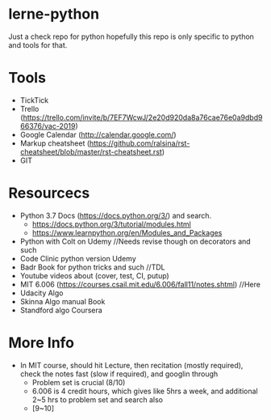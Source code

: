 # lerne-python
Just a check repo for python hopefully this repo is only specific to python and tools for that.

# Tools
  - TickTick
  - Trello (https://trello.com/invite/b/7EF7WcwJ/2e20d920da8a76cae76e0a9dbd966376/vac-2019)
  - Google Calendar (http://calendar.google.com/)
  - Markup cheatsheet (https://github.com/ralsina/rst-cheatsheet/blob/master/rst-cheatsheet.rst)
  - GIT

# Resourcecs
  - Python 3.7 Docs (https://docs.python.org/3/) and search.
    - https://docs.python.org/3/tutorial/modules.html
    - https://www.learnpython.org/en/Modules_and_Packages
  - Python with Colt on Udemy //Needs revise though on decorators and such
  - Code Clinic python version Udemy
  - Badr Book for python tricks and such //TDL
  - Youtube videos about (cover, test, CI, putup)
  - MIT 6.006 (https://courses.csail.mit.edu/6.006/fall11/notes.shtml) //Here
  - Udacity Algo
  - Skinna Algo manual Book
  - Standford algo Coursera
# More Info
  - In MIT course, should hit Lecture, then recitation (mostly required), check the notes fast (slow if required), and googlin through
    - Problem set is crucial (8/10)
    - 6.006 is 4 credit hours, which gives like 5hrs a week, and additional 2~5 hrs to problem set and search also
    - [9~10]
    
